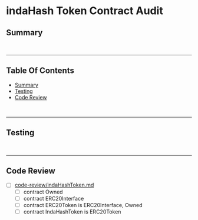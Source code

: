 # indaHash Token Contract Audit

## Summary

<br />

<hr />

## Table Of Contents

* [Summary](#summary)
* [Testing](#testing)
* [Code Review](#code-review)

<br />

<hr />

## Testing

<br />

<hr />

## Code Review

* [ ] [code-review/indaHashToken.md](code-review/indaHashToken.md)
  * [ ] contract Owned 
  * [ ] contract ERC20Interface 
  * [ ] contract ERC20Token is ERC20Interface, Owned 
  * [ ] contract IndaHashToken is ERC20Token 
